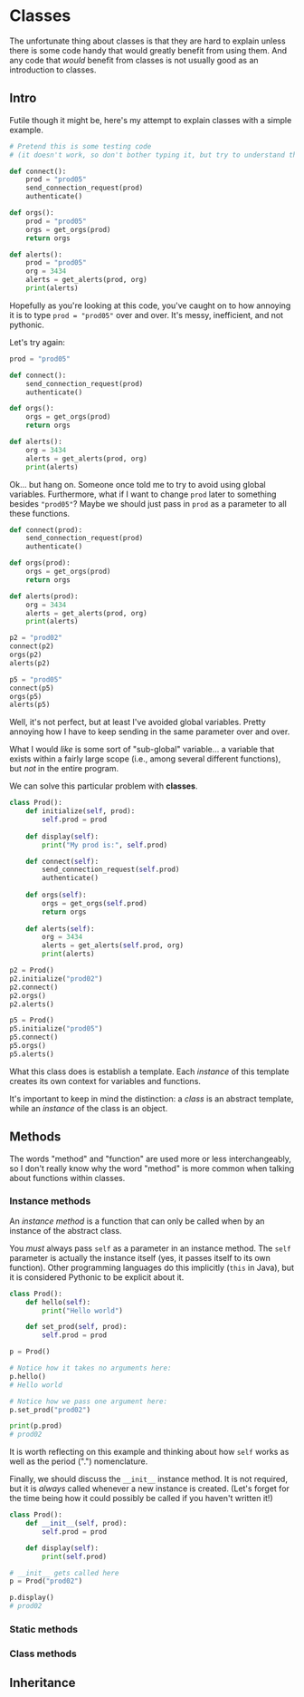 # Classes

The unfortunate thing about classes is that they are hard to explain unless there is some code handy that would greatly benefit from using them.  And any code that *would* benefit from classes is not usually good as an introduction to classes.

## Intro

Futile though it might be, here's my attempt to explain classes with a simple example.

```python
# Pretend this is some testing code
# (it doesn't work, so don't bother typing it, but try to understand the spirit behind it).

def connect():
    prod = "prod05"
    send_connection_request(prod)
    authenticate()

def orgs():
    prod = "prod05"
    orgs = get_orgs(prod)
    return orgs

def alerts():
    prod = "prod05"
    org = 3434
    alerts = get_alerts(prod, org)
    print(alerts)
```

Hopefully as you're looking at this code, you've caught on to how annoying it is to type `prod = "prod05"` over and over.  It's messy, inefficient, and not pythonic.

Let's try again:

```python
prod = "prod05"

def connect():
    send_connection_request(prod)
    authenticate()

def orgs():
    orgs = get_orgs(prod)
    return orgs

def alerts():
    org = 3434
    alerts = get_alerts(prod, org)
    print(alerts)
```

Ok... but hang on.  Someone once told me to try to avoid using global variables.  Furthermore, what if I want to change `prod` later to something besides `"prod05"`?  Maybe we should just pass in `prod` as a parameter to all these functions.
```python
def connect(prod):
    send_connection_request(prod)
    authenticate()

def orgs(prod):
    orgs = get_orgs(prod)
    return orgs

def alerts(prod):
    org = 3434
    alerts = get_alerts(prod, org)
    print(alerts)

p2 = "prod02"
connect(p2)
orgs(p2)
alerts(p2)

p5 = "prod05"
connect(p5)
orgs(p5)
alerts(p5)
```

Well, it's not perfect, but at least I've avoided global variables.  Pretty annoying how I have to keep sending in the same parameter over and over.

What I would *like* is some sort of "sub-global" variable... a variable that exists within a fairly large scope (i.e., among several different functions), but *not* in the entire program.

We can solve this particular problem with **classes**.
```python
class Prod():
    def initialize(self, prod):
        self.prod = prod
    
    def display(self):
        print("My prod is:", self.prod)

    def connect(self):
        send_connection_request(self.prod)
        authenticate()
    
    def orgs(self):
        orgs = get_orgs(self.prod)
        return orgs
    
    def alerts(self):
        org = 3434
        alerts = get_alerts(self.prod, org)
        print(alerts)

p2 = Prod()
p2.initialize("prod02")
p2.connect()
p2.orgs()
p2.alerts()

p5 = Prod()
p5.initialize("prod05")
p5.connect()
p5.orgs()
p5.alerts()
```

What this class does is establish a template.  Each *instance* of this template creates its own context for variables and functions.

It's important to keep in mind the distinction: a *class* is an abstract template, while an *instance* of the class is an object.

## Methods

The words "method" and "function" are used more or less interchangeably, so I don't really know why the word "method" is more common when talking about functions within classes.

### Instance methods

An *instance method* is a function that can only be called when by an instance of the abstract class.

You *must* always pass `self` as a parameter in an instance method.  The `self` parameter is actually the instance itself (yes, it passes itself to its own function).  Other programming languages do this implicitly (`this` in Java), but it is considered Pythonic to be explicit about it.

```python
class Prod():
    def hello(self):
        print("Hello world")

    def set_prod(self, prod):
        self.prod = prod

p = Prod()

# Notice how it takes no arguments here:
p.hello()
# Hello world

# Notice how we pass one argument here:
p.set_prod("prod02")

print(p.prod)
# prod02
```

It is worth reflecting on this example and thinking about how `self` works as well as the period (".") nomenclature.

Finally, we should discuss the `__init__` instance method.  It is not required, but it is *always* called whenever a new instance is created.  (Let's forget for the time being how it could possibly be called if you haven't written it!)

```python
class Prod():
    def __init__(self, prod):
        self.prod = prod

    def display(self):
        print(self.prod)

# __init__ gets called here
p = Prod("prod02")

p.display()
# prod02
```

### Static methods

### Class methods


## Inheritance
